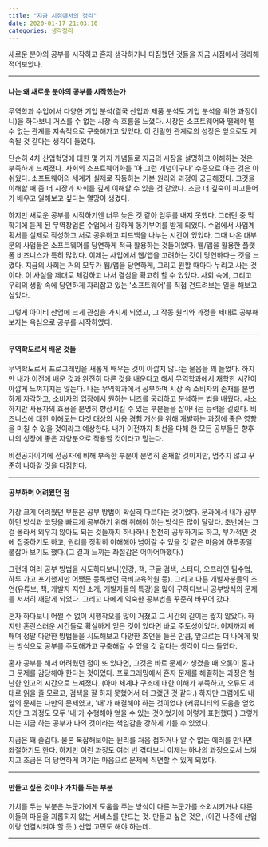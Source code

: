 ```yaml
---
title: "지금 시점에서의 정리"
date: 2020-01-17 21:03:10
categories: 생각정리
---
```


새로운 분야의 공부를 시작하고 혼자 생각하거나 다짐했던 것들을 지금 시점에서 정리해 적어보았다.

<hr />

#### 나는 왜 새로운 분야의 공부를 시작했는가

무역학과 수업에서 다양한 기업 분석(결국 산업과 제품 분석도 기업 분석을 위한 과정이니)을 하다보니 거스를 수 없는 시장 속 흐름을 느꼈다. 시장은 소프트웨어와 뗄레야 뗄 수 없는 관계를 지속적으로 구축해가고 있었다. 이 긴밀한 관계로의 성장은 앞으로도 계속될 것 같다는 생각이 들었다.

<!-- 이 변화의 필연성은 확실해져 갈 것이라는 느낌을 받았다.  -->

단순히 4차 산업혁명에 대한 몇 가지 개념들로 지금의 시장을 설명하고 이해하는 것은 부족하게 느껴졌다. 사회의 소프트웨어화를 '아 그런 개념이구나' 수준으로 아는 것은 아쉬웠다. 소프트웨어의 세계가 실제로 작동하는 기본 원리와 과정이 궁금해졌다. 그것을 이해할 때 좀 더 시장과 사회를 깊게 이해할 수 있을 것 같았다. 조금 더 깊숙이 파고들어가 배우고 일해보고 싶다는 열망이 생겼다.

하지만 새로운 공부를 시작하기엔 너무 늦은 것 같아 엄두를 내지 못했다. 그러던 중 막학기에 듣게 된 무역창업론 수업에서 강하게 동기부여를 받게 되었다. 수업에서 사업계획서를 실제로 작성하고 서로 공유하고 피드백을 나누는 시간이 있었다. 그때 나온 대부분의 사업들은 소프트웨어를 당연하게 적극 활용하는 것들이었다. 웹/앱을 활용한 플랫폼 비즈니스가 특히 많았다. 이제는 사업에서 웹/앱을 고려하는 것이 당연하다는 것을 느꼈다. 지금의 사회는 거의 모두가 웹/앱을 당연하게, 그리고 원할 때마다 누리고 사는 것이다. 이 사실을 제대로 체감하고 나서 결심을 확고히 할 수 있었다. 사회 속에, 그리고 우리의 생활 속에 당연하게 자리잡고 있는 '소프트웨어'를 직접 건드려보는 일을 해보고 싶었다.

그렇게 아이티 산업에 크게 관심을 가지게 되었고, 그 작동 원리와 과정을 제대로 공부해보자는 욕심으로 공부를 시작하였다.

<!--
[무역창업론에서 기업의 운영 과정, 창업 기획 방법- 사업계획서 작성, 사업성 평가 기준, 4차 산업혁명과 플랫폼 비즈니스, 실제 사례들을 통한 창업 경험 듣기, 1인마켓이라는 중고마켓 기획, 사업계획서를 같이 공유하여 보고 피드백하는 시간이 있었는데, 그때 다들 플랫폼 비즈니스, 앱을 통한 사업을 꿈꾼다는 것을 확실하게 느낌.] -->

<hr />

#### 무역학도로서 배운 것들

무역학도로서 프로그래밍을 새롭게 배우는 것이 아깝지 않냐는 물음을 꽤 들었다. 하지만 내가 이전에 배운 것과 완전히 다른 것을 배운다고 해서 무역학과에서 재학한 시간이 아깝게 느껴지지는 않는다. 나는 무역학과에서 공부하며 시장 속 소비자의 존재를 분명하게 자각하고, 소비자의 입장에서 원하는 니즈를 궁리하고 분석하는 법을 배웠다. 사소하지만 사용자의 효용을 분명히 향상시킬 수 있는 부분들을 잡아내는 능력을 길렀다.
비즈니스에 대한 이해도는 타겟 대상의 사용 경험 개선을 위해 개발하는 과정에 좋은 영향을 미칠 수 있을 것이라고 예상한다.
내가 이전까지 최선을 다해 한 모든 공부들은 향후 나의 성장에 좋은 자양분으로 작용할 것이라고 믿는다.

비전공자이기에 전공자에 비해 부족한 부분이 분명히 존재할 것이지만, 멈추지 않고 꾸준히 나아갈 것을 다짐한다.

<hr />

#### 공부하며 어려웠던 점

가장 크게 어려웠던 부분은 공부 방법이 확실히 다르다는 것이었다. 문과에서 내가 공부하던 방식과 코딩을 빠르게 공부하기 위해 취해야 하는 방식은 많이 달랐다. 초반에는 그걸 몰라서 외우지 않아도 되는 것들까지 하나하나 천천히 공부하기도 하고, 부가적인 것에 집중하기도 하고, 원리를 정확히 이해해야 넘어갈 수 있을 것 같은 마음에 하루종일 붙잡아 보기도 했다.(그 결과 느끼는 좌절감은 어마어마했다.)

그런데 여러 공부 방법을 시도하다보니(인강, 책, 구글 검색, 스터디, 오프라인 팀수업, 하루 가고 포기했지만 어쨌든 등록했던 국비교육학원 등), 그리고 다른 개발자분들의 조언(유튜브, 책, 개발자 지인 소개, 개발자들의 특강)을 많이 구하다보니 공부방식의 문제를 서서히 깨닫게 되었다. 그리고 나에게 익숙한 공부법을 꾸준히 바꾸어 갔다.

혼자 하다보니 어쩔 수 없이 시행착오를 많이 거쳤고 그 시간의 길이는 짧지 않았다. 하지만 혼란스러운 시간들로 확실하게 얻은 것이 있다면 바로 주도성이었다. 이제까지 헤매며 정말 다양한 방법들을 시도해보고 다양한 조언을 들은 만큼, 앞으로는 더 나에게 맞는 방식으로 공부를 주도해가고 구축해갈 수 있을 것 같다는 생각이 다소 들었다.

혼자 공부를 해서 어려웠던 점이 또 있다면, 그것은 바로 문제가 생겼을 때 오롯이 혼자 그 문제를 감당해야 한다는 것이었다. 프로그래밍에서 혼자 문제를 해결하는 과정은 험난한 인고의 시간으로 느껴졌다. (아마 체계나 구조에 대한 이해가 부족하고, 오류도 제대로 읽을 줄 모르고, 검색을 잘 하지 못했어서 더 그랬던 것 같다.) 하지만 그럼에도 내 앞의 문제는 나만의 문제였고, '내'가 해결해야 하는 것이었다.(커뮤니티의 도움을 얻었지만 그 과정도 모두 '내'가 수행해야 얻을 수 있는 것이었기에 이렇게 표현했다.) 그렇게 나는 지금 하는 공부가 나의 것이라는 책임감을 강하게 기를 수 있었다.

지금은 꽤 즐겁다. 물론 복잡해보이는 원리를 처음 접하거나 알 수 없는 에러를 만나면 좌절하기도 한다. 하지만 이런 과정도 여러 번 겪다보니 이제는 하나의 과정으로서 느껴지고 조금은 더 당연하게 여기는 마음으로 문제에 직면할 수 있게 되었다.

<hr />

#### 만들고 싶은 것이나 가치를 두는 부분

가치를 두는 부분은 누군가에게 도움을 주는 방식이 다른 누군가를 소외시키거나 다른 이들의 마음을 괴롭히지 않는 서비스를 만드는 것.
만들고 싶은 것은, (이건 나중에 산업이랑 연결시켜야 할 듯.)
산업 고민도 해야 하는데..

<hr />
